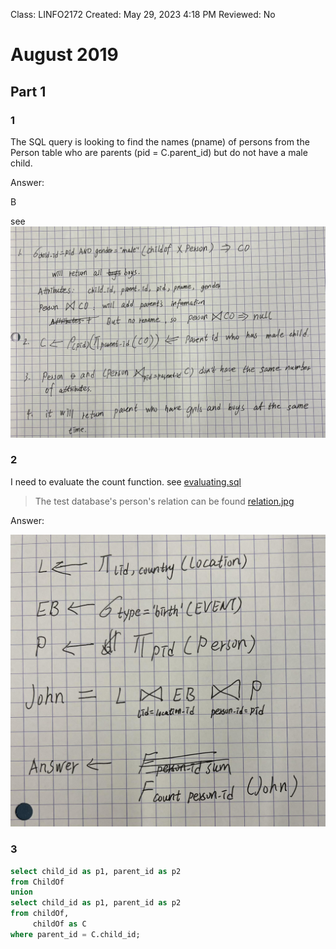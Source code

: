 Class: LINFO2172
Created: May 29, 2023 4:18 PM
Reviewed: No

# **August 2019**

## **Part 1**

### **1**

The SQL query  is looking to find the names (pname) of 
persons from the Person table who are parents (pid = C.parent_id) 
but do not have a male child.

Answer: 

B

see ![1.jpg](2019-August/1.jpg)

### **2**

I need to evaluate the count function.
see [evaluating.sql](evaluating.sql)

> The test database's person's relation can be found [relation.jpg](2019-August/relation.jpg)

Answer:

![2.jpg](2019-August/2.jpg)

### **3**

```sql
select child_id as p1, parent_id as p2
from ChildOf
union
select child_id as p1, parent_id as p2
from childOf,
     childOf as C
where parent_id = C.child_id;
```
